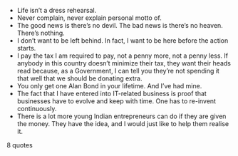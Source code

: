  - Life isn’t a dress rehearsal.
 - Never complain, never explain personal motto of.
 - The good news is there’s no devil. The bad news is there’s no heaven. There’s nothing.
 - I don’t want to be left behind. In fact, I want to be here before the action starts.
 - I pay the tax I am required to pay, not a penny more, not a penny less. If anybody in this country doesn’t minimize their tax, they want their heads read because, as a Government, I can tell you they’re not spending it that well that we should be donating extra.
 - You only get one Alan Bond in your lifetime. And I’ve had mine.
 - The fact that I have entered into IT-related business is proof that businesses have to evolve and keep with time. One has to re-invent continuously.
 - There is a lot more young Indian entrepreneurs can do if they are given the money. They have the idea, and I would just like to help them realise it.

8 quotes